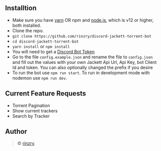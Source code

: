 ## Installtion

- Make sure you have [yarn](https://classic.yarnpkg.com/en/docs/install/#windows-stable) OR npm and [node.js](https://nodejs.org/en/), which is v12 or higher, both installed.
- Clone the repo.
- `git clone https://github.com/rinzry/discord-jackett-torrent-bot`
- `cd discord-jackett-torrent-bot`
- `yarn install` or `npm install`
- You will need to get a [Discord Bot Token](https://discordjs.guide/preparations/setting-up-a-bot-application.html#creating-your-bot)
- Go to the file `config.example.json` and rename the file to `config.json` and fill out the values with your own Jackett Api Url, Api Key, bot Client Id and token. You can also optionally changed the prefix if you desire
- To run the bot use `npm run start`. To run in development mode with nodemon use `npm run dev`.

## Current Feature Requests

- Torrent Pagination
- Show current trackers
- Search by Tracker

## Author

> © [rinzry](https://github.com/rinzry).
